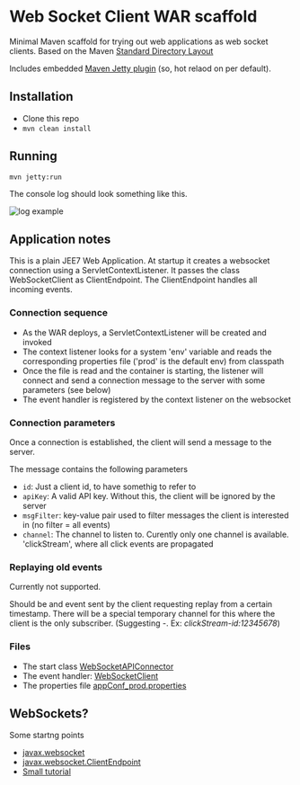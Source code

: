 # Web Socket Client WAR scaffold
Minimal Maven scaffold for trying out web applications as web socket clients. Based on the
Maven [Standard Directory Layout](http://maven.apache.org/guides/introduction/introduction-to-the-standard-directory-layout.html)

Includes embedded
[Maven Jetty plugin](http://www.eclipse.org/jetty/documentation/9.2.2.v20140723/jetty-maven-plugin.html)
(so, hot relaod on per default).

## Installation
- Clone this repo
- ```mvn clean install```

## Running
```mvn jetty:run```

The console log should look something like this.

![log example](doc/img/message_log.png)

## Application notes
This is a plain JEE7 Web Application. At startup it creates a
websocket connection using a ServletContextListener. It passes the
class WebSocketClient as ClientEndpoint. The ClientEndpoint handles
all incoming events.

### Connection sequence
- As the WAR deploys, a ServletContextListener will be created and invoked 
- The context listener looks for a system 'env' variable and reads the corresponding properties file ('prod' is the default env) from classpath
- Once the file is read and the container is starting, the listener will connect and send a connection message to the server with some parameters (see below)
- The event handler is registered by the context listener on the websocket

### Connection parameters
Once a connection is established, the client will send a message to the server.

The message contains the following parameters
- ```id```: Just a client id, to have somethig to refer to
- ```apiKey```: A valid API key. Without this, the client will be ignored by the server
- ```msgFilter```: key-value pair used to filter messages the client is interested in (no filter = all events)
- ```channel```: The channel to listen to. Curently only one channel is available. 'clickStream', where all click events are propagated

### Replaying old events
Currently not supported.

Should be and event sent by the client requesting replay from a certain timestamp.
There will be a special temporary channel for this where the client is the only subscriber. 
(Suggesting <channel>-<clientId>. Ex: _clickStream-id:12345678_)

### Files
- The start class [WebSocketAPIConnector](src/main/java/com/atex/examples/WebSocketAPIConnector.java)
- The event handler: [WebSocketClient](src/main/java/com/atex/examples/WebSocketClient.java)
- The properties file [appConf_prod.properties](src/main/resources/appConf_prod.properties)

## WebSockets?
Some startng points

- [javax.websocket](https://javaee-spec.java.net/javadocs/javax/websocket/package-summary.html)
- [javax.websocket.ClientEndpoint](https://javaee-spec.java.net/javadocs/javax/websocket/ClientEndpoint.html)
- [Small tutorial](http://java.dzone.com/articles/java-websockets-jsr-356-jetty) 
